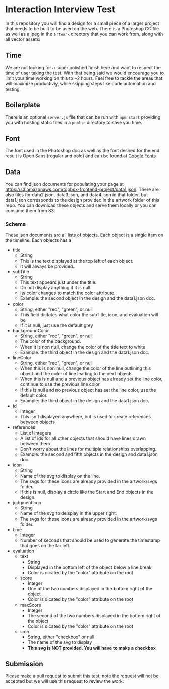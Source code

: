 # Interaction Interview Test

In this repository you will find a design for a small piece of a larger project that needs to be built to be used on the web. There is a Photoshop CC file as well as a jpeg in the `artwork` directory that you can work from, along with all vector assets.

## Time

We are not looking for a super polished finish here and want to respect the time of user taking the test. With that being said we would encourage you to limit your time working on this to ~2 hours. Feel free to tackle the areas that will maximize productiviy, while skipping steps like code automation and testing.

## Boilerplate

There is an optional `server.js` file that can be run with `npm start` providing you with hosting static files in a `public` directory to save you time.

## Font

The font used in the Photoshop doc as well as the font desired for the end result is Open Sans (regular and bold) and can be found at [Google Fonts](https://fonts.google.com/specimen/Open+Sans)

## Data

You can find json documents for populating your page at https://s3.amazonaws.com/topbox-frontend-project/data1.json. There are also files for data2.json, data3.json, and data4.json in that folder, but data1.json corresponds to the design provided in the artwork folder of this repo. You can download these objects and serve them locally or you can consume them from S3.

### Schema
These json documents are all lists of objects. Each object is a single item on the timeline. Each objects has a

* title
   - String
   - This is the text displayed at the top left of each object.
   - It will always be provided..
* subTitle
   - String
   - This text appears just under the title.
   - Do not display anything if it is null.
   - Its color changes to match the color attribute.
   - Example: the second object in the design and the data1.json doc.
* color
   - String, either "red", "green", or null
   - This field dictates what color the subTitle, icon, and evaluation will be
   - If it is null, just use the default grey
* backgroundColor
   - String, either "red", "green", or null
   - The color of the background.
   - When it is non null, change the color of the title text to white
   - Example: the third object in the design and the data1.json doc.
* lineColor
   - String, either "red", "green", or null
   - When this is non null, change the color of the line outlining this object and the color of line leading to the next objects
   - When this is null and a previous object has already set the line color, continue to use the previous line color
   - If this is null and no previous object has set the line color, use the default color.
   - Example: the third object in the design and the data1.json doc.
* id
   - Integer
   - This isn't displayed anywhere, but is used to create references between objects
* references
   - List of integers
   - A list of ids for all other objects that should have lines drawn between them
   - Don't worry about the lines for multiple relationships overlapping.
   - Example: the second and fifth objects in the design and data1.json doc.
* icon
   - String
   - Name of the svg to display on the line.
   - The svgs for these icons are already provided in the artwork/svgs folder.
   - If this is null, display a circle like the Start and End objects in the design.
* judgmentIcon
   - String
   - Name of the svg to deisplay in the upper right.
   - The svgs for these icons are already provided in the artwork/svgs folder.
* time
   - Integer
   - Number of seconds that should be used to generate the timestamp that goes on the far left.
* evaluation
   - text
      - String
      - Displayed in the bottom left of the object below a line break
      - Color is dicated by the "color" attribute on the root
   - score
      - Integer
      - One of the two numbers displayed in the bottom right of the object
      - Color is dicated by the "color" attribute on the root
   - maxScore
      - Integer
      - The second of the two numbers displayed in the bottom right of the object
      - Color is dicated by the "color" attribute on the root
   - icon
      - String, either "checkbox" or null
      - The name of the svg to display
      - **This svg is NOT provided. You will have to make a checkbox**

## Submission

Please make a pull request to submit this test; note the request will not be accepted but we will use this request to review the work.
